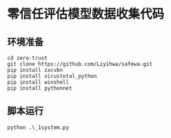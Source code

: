 # 零信任评估模型数据收集代码

## 环境准备

```shell
cd zero-trust
git clone https://github.com/Liyihwa/safewa.git 
pip install zxcvbn
pip install virustotal_python
pip install winshell
pip install pythonnet
```

## 脚本运行

```shell
python .\_1system.py
```

